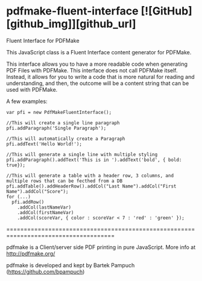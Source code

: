 # pdfmake-fluent-interface [![GitHub][github_img]][github_url]
Fluent Interface for PDFMake

This JavaScript class is a Fluent Interface content generator for PDFMake.

This interface allows you to have a more readable code when generating PDF Files with PDFMake. This interface does not call PDFMake itself. Instead, it allows for you to write a code that is more natural for reading and understanding, and then, the outcome will be a content string that can be used with PDFMake.

A few examples:

```
var pfi = new PdfMakeFluentInterface();

//This will create a single line paragraph
pfi.addParagraph('Single Paragraph');

//This will automatically create a Paragraph
pfi.addText('Hello World!');  

//This will generate a single line with multiple styling
pfi.addParagraph().addText('This is in ').addText('bold', { bold: true}); 

//This will generate a table with a header row, 3 columns, and multiple rows that can be fecthed from a DB
pfi.addTable().addHeaderRow().addCol("Last Name").addCol("First Name").addCol("Score");
for (...)
  pfi.addRow()
    .addCol(lastNameVar)
    .addCol(firstNameVar)
    .addCol(scoreVar, { color : scoreVar < 7 : 'red' : 'green' });
```

=====================================================================================

pdfmake is a Client/server side PDF printing in pure JavaScript.
More info at http://pdfmake.org/

pdfmake is developed and kept by Bartek Pampuch (https://github.com/bpampuch)
